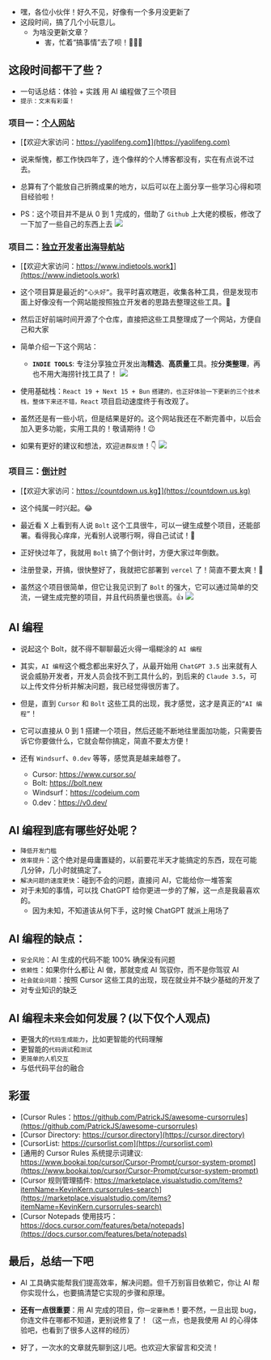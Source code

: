 
-   嘿，各位小伙伴！好久不见，好像有一个多月没更新了
-   这段时间，搞了几个小玩意儿。
    -   为啥没更新文章？
        -   害，忙着“搞事情”去了呗！🏃‍♂️💨

## 这段时间都干了些？

-   一句话总结：体验 + 实践 用 AI 编程做了三个项目
-   `提示：文末有彩蛋！`

### 项目一：[个人网站](https://yaolifeng.com)

-   [【欢迎大家访问：https://yaolifeng.com】](https://yaolifeng.com)

-   说来惭愧，都工作快四年了，连个像样的个人博客都没有，实在有点说不过去。
-   总算有了个能放自己折腾成果的地方，以后可以在上面分享一些学习心得和项目经验啦！
-   PS：这个项目并不是从 0 到 1 完成的，借助了 `Github` 上大佬的模板，修改了一下加了一些自己的东西上去
    ![](https://ims-oss.us.kg/other/personal.png)

### 项目二：[独立开发者出海导航站](https://www.indietools.work)

-   [【欢迎大家访问：https://www.indietools.work】](https://www.indietools.work)

-   这个项目算是最近的`“心头好”`。我平时喜欢瞎逛，收集各种工具，但是发现市面上好像没有一个网站能按照独立开发者的思路去整理这些工具。🧐
-   然后正好前端时间开源了个仓库，直接把这些工具整理成了一个网站，方便自己和大家

-   简单介绍一下这个网站：
    -   **`INDIE TOOLS`**: 专注分享独立开发出海**精选**、**高质量**工具。按**分类整理**，再也不用大海捞针找工具了！
        ![](https://ims-oss.us.kg/other/indietools.png)
-   使用基础栈：`React 19 + Next 15 + Bun` `搭建的，也正好体验一下更新的三个技术栈，整体下来还不错，React` 项目启动速度终于有改观了。
-   虽然还是有一些小坑，但是结果是好的。这个网站我还在不断完善中，以后会加入更多功能，实用工具的！敬请期待！😉
-   如果有更好的建议和想法，欢迎`进群反馈`！👇
    ![](https://ims-oss.us.kg/other/indietools-group.jpg)

### 项目三：[倒计时](https://countdown.us.kg)

-   [【欢迎大家访问：https://countdown.us.kg】](https://countdown.us.kg)

-   这个纯属一时兴起。😂
-   最近看 X 上看到有人说 `Bolt` 这个工具很牛，可以一键生成整个项目，还能部署。看得我心痒痒，光看别人说哪行啊，得自己试试！🤨
-   正好快过年了，我就用 `Bolt` 搞了个倒计时，方便大家过年倒数。
-   注册登录，开搞，很快整好了，我就把它部署到 `vercel` 了！简直不要太爽！🥳
-   虽然这个项目很简单，但它让我见识到了 `Bolt` 的强大，它可以通过简单的交流，一键生成完整的项目，并且代码质量也很高。👍
    ![](https://ims-oss.us.kg/other/countdown.png)

## AI 编程

-   说起这个 Bolt，就不得不聊聊最近火得一塌糊涂的 `AI 编程`

-   其实，`AI 编程`这个概念都出来好久了，从最开始用 `ChatGPT 3.5` 出来就有人说会威胁开发者，开发人员会找不到工具什么的，到后来的 `Claude 3.5`，可以上传文件分析并解决问题，我已经觉得很厉害了。
-   但是，直到 `Cursor` 和 `Bolt` 这些工具的出现，我才感觉，这才是真正的`“AI 编程”`！
-   它可以直接从 0 到 1 搭建一个项目，然后还能不断地往里面加功能，只需要告诉它你要做什么，它就会帮你搞定，简直不要太方便！
-   还有 `Windsurf`、`0.dev` 等等，感觉真是越来越卷了。
    -   Cursor: https://www.cursor.so/
    -   Bolt: https://bolt.new
    -   Windsurf：https://codeium.com
    -   0.dev：https://v0.dev/

## AI 编程到底有哪些好处呢？

-   `降低开发门槛`
-   `效率提升`：这个绝对是毋庸置疑的，以前要花半天才能搞定的东西，现在可能几分钟，几小时就搞定了。
-   `解决问题的速度更快`：碰到不会的问题，直接问 AI，它能给你一堆答案
-   对于未知的事情，可以找 ChatGPT 给你更进一步的了解，这一点是我最喜欢的。
    -   因为未知，不知道该从何下手，这时候 ChatGPT 就派上用场了

## AI 编程的缺点：

-   `安全风险`：AI 生成的代码不能 100% 确保没有问题
-   `依赖性`：如果你什么都让 AI 做，那就变成 AI 驾驭你，而不是你驾驭 AI
-   `社会就业问题`：按照 Cursor 这些工具的出现，现在就业并不缺少基础的开发了
-   对专业知识的缺乏

## AI 编程未来会如何发展？(以下仅个人观点)

-   更强大的`代码生成能力`，比如更智能的代码理解
-   更智能的`代码调试`和`测试`
-   `更简单的人机交互`
-   与低代码平台的融合

## 彩蛋

-   [Cursor Rules：https://github.com/PatrickJS/awesome-cursorrules](https://github.com/PatrickJS/awesome-cursorrules)
-   [Cursor Directory: https://cursor.directory](https://cursor.directory)
-   [CursorList: https://cursorlist.com](https://cursorlist.com)
-   [通用的 Cursor Rules 系统提示词建议: https://www.bookai.top/cursor/Cursor-Prompt/cursor-system-prompt](https://www.bookai.top/cursor/Cursor-Prompt/cursor-system-prompt)
-   [Cursor 规则管理插件: https://marketplace.visualstudio.com/items?itemName=KevinKern.cursorrules-search](https://marketplace.visualstudio.com/items?itemName=KevinKern.cursorrules-search)
-   [Cursor Notepads 使用技巧：https://docs.cursor.com/features/beta/notepads](https://docs.cursor.com/features/beta/notepads)

## 最后，总结一下吧

-   AI 工具确实能帮我们提高效率，解决问题。但千万别盲目依赖它，你让 AI 帮你实现什么，也要搞清楚它实现的步骤和原理。
-   **还有一点很重要**：用 AI 完成的项目，你`一定要熟悉`！要不然，一旦出现 bug，你连文件在哪都不知道，更别说修复了！（这一点，也是我使用 AI 的心得体验吧，也看到了很多人这样的经历）

-   好了，一次水的文章就先聊到这儿吧。也欢迎大家留言和交流！
